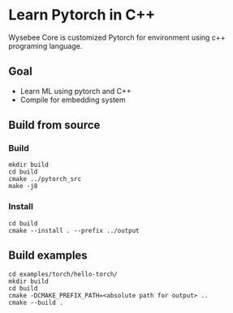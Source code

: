 # Learn Pytorch in C++

Wysebee Core is customized Pytorch for environment using c++ programing language.

## Goal

* Learn ML using pytorch and C++
* Compile for embedding system

## Build from source

### Build

```
mkdir build
cd build
cmake ../pytorch_src
make -j8
```

### Install

```
cd build
cmake --install . --prefix ../output
```

## Build examples

```
cd examples/torch/hello-torch/
mkdir build
cd build
cmake -DCMAKE_PREFIX_PATH=<absolute path for output> ..
cmake --build .
```

